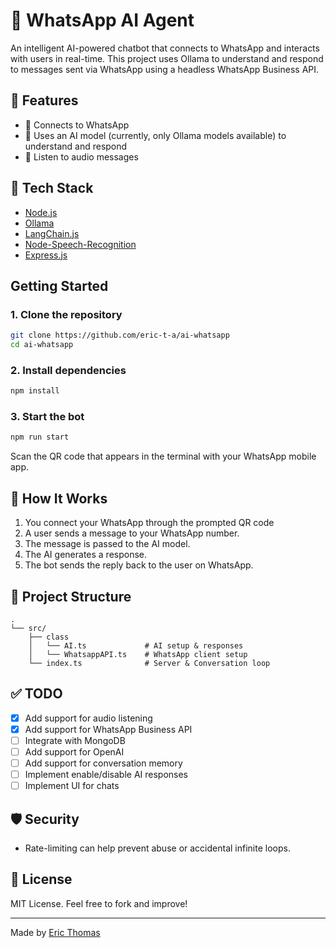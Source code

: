 # 🤖 WhatsApp AI Agent

An intelligent AI-powered chatbot that connects to WhatsApp and interacts with users in real-time. This project uses Ollama to understand and respond to messages sent via WhatsApp using a headless WhatsApp Business API.

## 📌 Features

- 🔗 Connects to WhatsApp 
- 🤖 Uses an AI model (currently, only Ollama models available) to understand and respond
- 🧠 Listen to audio messages

## 🧰 Tech Stack

- [Node.js](https://nodejs.org/)
- [Ollama](https://ollama.com/)
- [LangChain.js](https://js.langchain.com/)
- [Node-Speech-Recognition](https://www.npmjs.com/package/node-speech-recognition)
- [Express.js](https://expressjs.com/)

## Getting Started

### 1. Clone the repository

```bash
git clone https://github.com/eric-t-a/ai-whatsapp
cd ai-whatsapp
````

### 2. Install dependencies

```bash
npm install
```

### 3. Start the bot

```bash
npm run start
```

Scan the QR code that appears in the terminal with your WhatsApp mobile app.

## 🧠 How It Works

1. You connect your WhatsApp through the prompted QR code
2. A user sends a message to your WhatsApp number.
3. The message is passed to the AI model.
4. The AI generates a response.
5. The bot sends the reply back to the user on WhatsApp.

## 📁 Project Structure

```
.
└── src/
    ├── class
    │   └── AI.ts             # AI setup & responses
    │   └── WhatsappAPI.ts    # WhatsApp client setup
    └── index.ts              # Server & Conversation loop

```

## ✅ TODO

* [x] Add support for audio listening
* [x] Add support for WhatsApp Business API
* [ ] Integrate with MongoDB
* [ ] Add support for OpenAI
* [ ] Add support for conversation memory
* [ ] Implement enable/disable AI responses
* [ ] Implement UI for chats

## 🛡️ Security

* Rate-limiting can help prevent abuse or accidental infinite loops.

## 📄 License

MIT License. Feel free to fork and improve!

---

Made by [Eric Thomas](https://github.com/eric-t-a)

